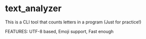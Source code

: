 # text_analyzer
This is a CLI tool that counts letters in a program (Just for practice!)


FEATURES:
    UTF-8 based,
    Emoji support,
    Fast enough